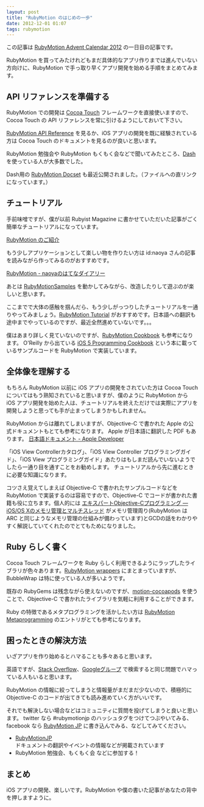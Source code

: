 ```yaml
---
layout: post
title: "RubyMotion のはじめの一歩"
date: 2012-12-01 01:07
tags: rubymotion
---
```



この記事は [RubyMotion Advent Calendar 2012](http://www.adventar.org/calendars/18) の一日目の記事です。

RubyMotion を買ってみたけれどもまだ具体的なアプリ作りまでは進んでいない方向けに、RubyMotion で手っ取り早くアプリ開発を始める手順をまとめてみます。


## API リファレンスを準備する
RubyMotion での開発は [Cocoa Touch](https://developer.apple.com/jp/technologies/ios/cocoa-touch.html) フレームワークを直接使いますので、Cocoa Touch の API リファレンスを常に引けるようにしておいて下さい。

[RubyMotion API Reference](http://www.rubymotion.com/developer-center/api/index.html) を見るか、iOS アプリの開発を既に経験されている方は Cocoa Touch のドキュメントを見るのが良いと思います。

RubyMotion 勉強会や RubyMotion もくもく会などで聞いてみたところ、[Dash](https://itunes.apple.com/jp/app/dash-docs-snippets/id458034879?mt=12) を使っている人が大多数でした。

Dash用の [RubyMotion Docset](http://rubymotion.com/files/RubyMotion.docset.zip) も最近公開されました。（ファイルへの直リンクになっています。）


## チュートリアル
手前味噌ですが、僕が以前 Rubyist Magazine に書かせていただいた記事がごく簡単なチュートリアルになっています。

[RubyMotion のご紹介](http://jp.rubyist.net/magazine/?0039-IntroductionToRubyMotion)

もう少しアプリケーションとして楽しい物を作りたい方は id:naoya さんの記事を読みながら作ってみるのがおすすめです。

[RubyMotion - naoyaのはてなダイアリー](http://d.hatena.ne.jp/naoya/20120831/1346409758)

あとは [RubyMotionSamples](https://github.com/HipByte/RubyMotionSamples) を動かしてみながら、改造したりして遊ぶのが楽しいと思います。

ここまでで大体の感触を掴んだら、もう少しがっつりしたチュートリアルを一通りやってみましょう。[RubyMotion Tutorial](http://rubymotion-tutorial.com) がおすすめです。日本語への翻訳も途中までやっているのですが、最近全然進めていないです。。。

僕はあまり詳しく見ていないのですが、[RubyMotion Cookbook](http://iconoclastlabs.github.com/rubymotion_cookbook/) も参考になります。
O'Reilly から出ている [iOS 5 Programming Cookbook](http://shop.oreilly.com/product/0636920021728.do) という本に載っているサンプルコードを RubyMotion で実装しています。


## 全体像を理解する
もちろん RubyMotion 以前に iOS アプリの開発をされていた方は Cocoa Touch についてはもう熟知されていると思いますが、僕のように RubyMotion から iOS アプリ開発を始めた人は、チュートリアルを終えただけでは実際にアプリを開発しようと思っても手が止まってしまうかもしれません。

RubyMotion からは離れてしまいますが、Objective-C で書かれた Apple の公式ドキュメントもとても参考になります。
Apple が日本語に翻訳した PDF もあります。
[日本語ドキュメント - Apple Developer](https://developer.apple.com/jp/devcenter/ios/library/japanese.html)

「iOS View Controllerカタログ」、「iOS View Controller プログラミングガイド」、「iOS View プログラミングガイド」あたりはもしまだ読んでいないようでしたら一通り目を通すことをお勧めします。
チュートリアルから先に進むときに必要な知識になります。

コツさえ覚えてしまえば Objective-C で書かれたサンプルコードなどを RubyMotion で実装するのは容易ですので、Objective-C でコードが書かれた書籍も役に立ちます。個人的には [エキスパートObjective-Cプログラミング ― iOS/OS Xのメモリ管理とマルチスレッド](http://tatsu-zine.com/books/objc) がメモリ管理周り(RubyMotion は ARC と同じようなメモリ管理の仕組みが備わっています)とGCDの話をわかりやすく解説していてくれたのでとてもためになりました。


## Ruby らしく書く
Cocoa Touch フレームワークを Ruby らしく利用できるようにラップしたライブラリが色々あります。[RubyMotion wrappers](http://rubymotion-wrappers.com) にまとまっていますが、BubbleWrap は特に使っている人が多いようです。

既存の RubyGems は残念ながら使えないのですが、[motion-cocoapods](https://github.com/HipByte/motion-cocoapods) を使うことで、Objective-C で書かれたライブラリを気軽に利用することができます。

Ruby の特徴であるメタプログラミングを活かしたい方は [RubyMotion Metaprogramming](http://clayallsopp.com/posts/rubymotion-metaprogramming/) のエントリがとても参考になります。


## 困ったときの解決方法
いざアプリを作り始めるとハマることも多々あると思います。

英語ですが、[Stack Overflow](http://stackoverflow.com)、[Googleグループ](https://groups.google.com/forum/?fromgroups#!forum/rubymotion) で検索すると同じ問題でハマっている人もいると思います。

RubyMotion の情報に絞ってしまうと情報量がまだまだ少ないので、積極的に Objective-C のコードが出てきても読み進めていく方がいいです。

それでも解決しない場合などはコミュニティに質問を投げてしまうと良いと思います。
twitter なら #rubymotionjp のハッシュタグをつけてつぶやいてみる、facebook なら [RubyMotion JP](https://www.facebook.com/groups/149315595198329/) に書き込んでみる、などしてみてください。

- [RubyMotionJP](http://rubymotion.jp)  
ドキュメントの翻訳やイベントの情報などが掲載されています
- RubyMotion 勉強会、もくもく会 などに参加する！

## まとめ
iOS アプリの開発、楽しいです。RubyMotion や僕の書いた記事があなたの背中を押しますように。
